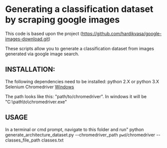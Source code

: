# Generating a classification dataset by scraping google images 
This code is based upon the project (https://github.com/hardikvasa/google-images-download.git)

These scripts allow you to generate a classification dataset from images generated via google image search. 



## INSTALLATION:
The following dependencies need to be installed: 
python 2.X or python 3.X
Selenium
Chromedriver [Windows](https://sites.google.com/a/chromium.org/chromedriver/downloads)

The path looks like this: "path/to/chromedriver". In windows it will be "C:\path\to\chromedriver.exe"

## USAGE
In a terminal or cmd prompt, navigate to this folder and run"
python generate_architecture_dataset.py --chromedriver_path `pwd`/chromedriver --classes_file_path classes.txt